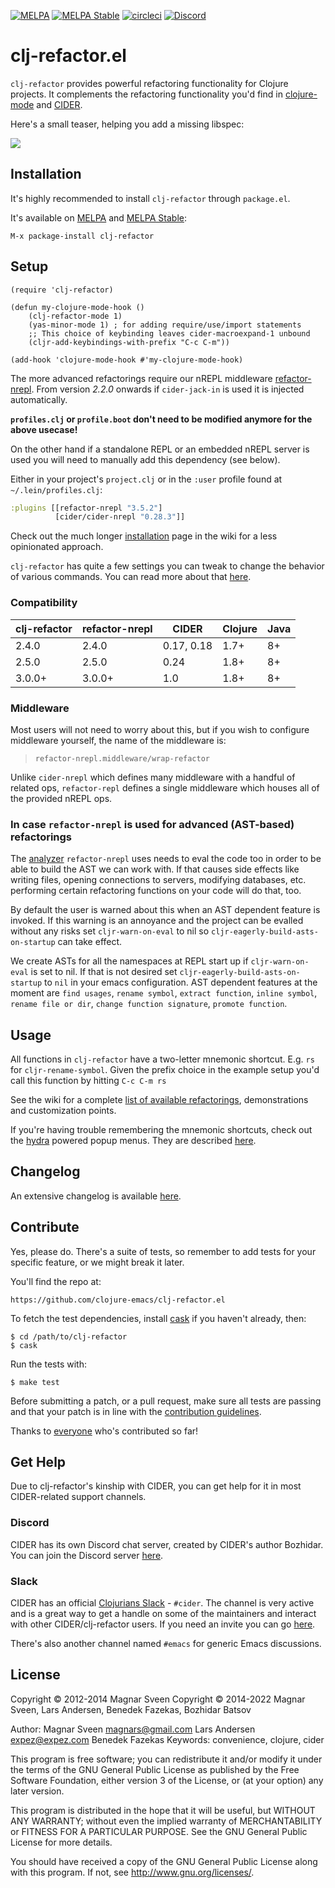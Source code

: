 [![MELPA](http://melpa.org/packages/clj-refactor-badge.svg)](http://melpa.org/#/clj-refactor)
[![MELPA Stable](http://stable.melpa.org/packages/clj-refactor-badge.svg)](http://stable.melpa.org/#/clj-refactor)
[![circleci][badge-circleci]][circleci]
[![Discord](https://img.shields.io/badge/chat-on%20discord-7289da.svg?sanitize=true)](https://discord.com/invite/nFPpynQPME)

[badge-circleci]: https://circleci.com/gh/clojure-emacs/clj-refactor.el.svg?style=svg
[circleci]: https://circleci.com/gh/clojure-emacs/clj-refactor.el

# clj-refactor.el

`clj-refactor` provides powerful refactoring functionality for Clojure projects. It complements
the refactoring functionality you'd find in [clojure-mode](https://github.com/clojure-emacs/clojure-mode) and [CIDER](https://github.com/clojure-emacs/cider).

Here's a small teaser, helping you add a missing libspec:

![](examples/add-missing-libspec.gif)

## Installation

It's highly recommended to install `clj-refactor` through `package.el`.

It's available on [MELPA](http://melpa.org/) and [MELPA Stable](http://stable.melpa.org/):

    M-x package-install clj-refactor

## Setup

```emacs-lisp
(require 'clj-refactor)

(defun my-clojure-mode-hook ()
    (clj-refactor-mode 1)
    (yas-minor-mode 1) ; for adding require/use/import statements
    ;; This choice of keybinding leaves cider-macroexpand-1 unbound
    (cljr-add-keybindings-with-prefix "C-c C-m"))

(add-hook 'clojure-mode-hook #'my-clojure-mode-hook)
```

The more advanced refactorings require our nREPL middleware
[refactor-nrepl](https://github.com/clojure-emacs/refactor-nrepl). From
version *2.2.0* onwards if `cider-jack-in` is used it is injected
automatically.

**`profiles.clj` or `profile.boot` don't need to be modified anymore for the above usecase!**

On the other hand if a standalone REPL or an embedded nREPL server is
used you will need to manually add this dependency (see below).

Either in your project's `project.clj` or in the `:user`
profile found at `~/.lein/profiles.clj`:

```clojure
:plugins [[refactor-nrepl "3.5.2"]
          [cider/cider-nrepl "0.28.3"]]
```

Check out the much longer
[installation](https://github.com/clojure-emacs/clj-refactor.el/wiki/installation)
page in the wiki for a less opinionated approach.

`clj-refactor` has quite a few settings you can tweak to change the
behavior of various commands.  You can read more about that
[here](https://github.com/clojure-emacs/clj-refactor.el/wiki#customization).

### Compatibility

clj-refactor | refactor-nrepl | CIDER       | Clojure | Java |
-------------|----------------|-------------|---------|------|
2.4.0        |  2.4.0         | 0.17, 0.18  | 1.7+    | 8+   |
2.5.0        |  2.5.0         | 0.24        | 1.8+    | 8+   |
3.0.0+       |  3.0.0+        | 1.0         | 1.8+    | 8+   |

### Middleware

Most users will not need to worry about this, but if you wish to configure middleware yourself, the name of the middleware is:

> `refactor-nrepl.middleware/wrap-refactor`

Unlike `cider-nrepl` which defines many middleware with a handful of related
ops, `refactor-repl` defines a single middleware which houses all of the provided nREPL
ops.

### In case `refactor-nrepl` is used for advanced (AST-based) refactorings

The [analyzer](https://github.com/clojure/tools.analyzer)
`refactor-nrepl` uses needs to eval the code too in order to be able
to build the AST we can work with. If that causes side effects like
writing files, opening connections to servers, modifying databases,
etc. performing certain refactoring functions on your code will do
that, too.

By default the user is warned about this when an AST dependent feature
is invoked. If this warning is an annoyance and the project can be
evalled without any risks set `cljr-warn-on-eval` to nil so
`cljr-eagerly-build-asts-on-startup` can take effect.

We create ASTs for all the namespaces at REPL start up if
`cljr-warn-on-eval` is set to nil. If that is not desired set
`cljr-eagerly-build-asts-on-startup` to `nil` in your emacs
configuration. AST dependent features at the moment are `find usages`,
`rename symbol`, `extract function`, `inline symbol`, `rename file or
dir`, `change function signature`, `promote function`.

## Usage

All functions in `clj-refactor` have a two-letter mnemonic
shortcut. E.g. `rs` for `cljr-rename-symbol`.  Given the prefix choice
in the example setup you'd call this function by hitting `C-c C-m rs`

See the wiki for a complete [list of available refactorings](https://github.com/clojure-emacs/clj-refactor.el/wiki),
demonstrations and customization points.

If you're having trouble remembering the mnemonic shortcuts, check out
the [hydra](https://github.com/abo-abo/hydra) powered popup menus.
They are described
[here](https://github.com/clojure-emacs/clj-refactor.el/wiki/Hydra).

## Changelog

An extensive changelog is available [here](CHANGELOG.md).

## Contribute

Yes, please do. There's a suite of tests, so remember to add tests for
your specific feature, or we might break it later.

You'll find the repo at:

    https://github.com/clojure-emacs/clj-refactor.el

To fetch the test dependencies, install
[cask](https://github.com/cask/cask) if you haven't already,
then:

    $ cd /path/to/clj-refactor
    $ cask

Run the tests with:

    $ make test


Before submitting a patch, or a pull request, make sure all tests are
passing and that your patch is in line with the [contribution
guidelines](.github/CONTRIBUTING.md).

Thanks to [everyone](https://github.com/clojure-emacs/clj-refactor.el/graphs/contributors) who's contributed so far!

## Get Help

Due to clj-refactor's kinship with CIDER, you can get help for it
in most CIDER-related support channels.

### Discord

CIDER has its own Discord chat server, created by CIDER's
author Bozhidar. You can join the Discord server
[here](https://discord.com/invite/nFPpynQPME).

### Slack

CIDER has an official [Clojurians Slack](https://clojurians.slack.com/) - `#cider`. The channel is very active and is a great way to
get a handle on some of the maintainers and interact with other CIDER/clj-refactor
users. If you need an invite you can go [here](http://clojurians.net/).

There's also another channel named `#emacs` for generic Emacs discussions.

## License

Copyright © 2012-2014 Magnar Sveen
Copyright © 2014-2022 Magnar Sveen, Lars Andersen, Benedek Fazekas, Bozhidar Batsov

Author: Magnar Sveen <magnars@gmail.com>
        Lars Andersen <expez@expez.com>
        Benedek Fazekas
Keywords: convenience, clojure, cider

This program is free software; you can redistribute it and/or modify
it under the terms of the GNU General Public License as published by
the Free Software Foundation, either version 3 of the License, or
(at your option) any later version.

This program is distributed in the hope that it will be useful,
but WITHOUT ANY WARRANTY; without even the implied warranty of
MERCHANTABILITY or FITNESS FOR A PARTICULAR PURPOSE.  See the
GNU General Public License for more details.

You should have received a copy of the GNU General Public License
along with this program.  If not, see <http://www.gnu.org/licenses/>.
